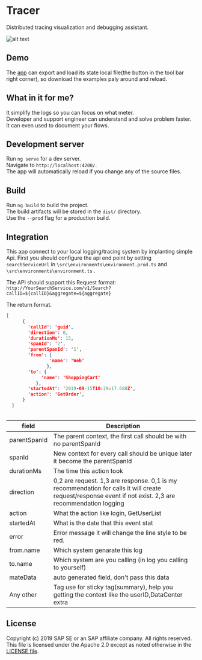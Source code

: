 # Tracer
Distributed tracing visualization and debugging assistant.

![alt text](https://github.com/sap-staging/Tracer/blob/master/ReadMe/Main.PNG)

## Demo

The [app](http://Demo) can export and load its state local file(the button in the tool bar right corner), so download the examples paly around and reload.

## What in it for me?
It simplify the logs so you can focus on what meter.  
Developer and support engineer can understand and solve problem faster.  
It can even used to document your flows.  

## Development server

Run `ng serve` for a dev server.  
Navigate to `http://localhost:4200/`.  
The app will automatically reload if you change any of the source files.

## Build

Run `ng build` to build the project.  
The build artifacts will be stored in the `dist/` directory.   
Use the `--prod` flag for a production build.

## Integration

This app connect to your local logging/tracing system by implanting simple Api. 
First you should configure the api end point by setting `searchServiceUrl` in `\src\environments\environment.prod.ts` and `\src\environments\environment.ts` .

The API should support this Request format: 
```http://YourSearchService.com/v1/Search?callID=${callID}&aggregate=${aggregate}```

The return format.  

```json
[   
      {
        'callId': 'guid',
        'direction': 0,
        'durationMs': 15,
        'spanId': '2',
        'parentSpanId': '1',
        'from': {
                'name': 'Web'
               },
        'to': {
             'name': 'ShoppingCart'
           },
        'startedAt': '2019-09-15T10:29:17.688Z',
        'action': 'GetOrder',
      }
  ]
  
  ```

|field| Description|
|-----| -----------|
|parentSpanId| The parent context, the first call should be with no parentSpanId|
|spanId| New context for every call should be unique later it become the parentSpanId|
|durationMs| The time this action took|
|direction| 0,2 are request. 1,3 are response. 0,1 is my recommendation for calls it will create request/response event if not exist. 2,3 are recommendation logging |
|action| What the action like login, GetUserList|
|startedAt| What is the date that this event stat|
|error| Error message it will change the line style to be red.
|from.name |Which system genarate this log|
|to.name | Which system are you calling (in log you calling to yourself)|
|mateData|auto generated field, don't pass this data|
|Any other| Tag use for sticky tag(summary), help you getting the context like the userID,DataCenter extra 



## License

Copyright (c) 2019 SAP SE or an SAP affiliate company. All rights reserved.  
This file is licensed under the Apache 2.0 except as noted otherwise in the [LICENSE file](https://github.com/sap-staging/Tracer/blob/master/LICENSE).
